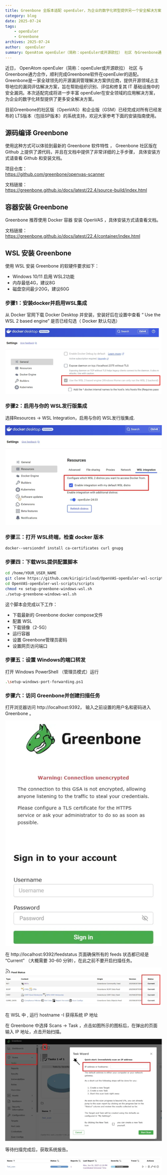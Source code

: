 ```yaml
---
title: Greenbone 全版本适配 openEuler，为企业的数字化转型提供另一个安全解决方案
category: blog 
date: 2025-07-24
tags:
    - openEuler
    - Greenbone
archives: 2025-07-24
author:  openEuler
summary: OpenAtom openEuler（简称：openEuler或开源欧拉） 社区 与Greenbone通力合作，顺利完成Greenbone软件在openEuler的适配。Greenbone是一家全球领先的开源漏洞管理解决方案供应商，提供开源领域占主导地位的漏洞评估解决方案，旨在帮助组织识别、评估和修复其 IT 基础设施中的安全漏洞。本次适配完成将进一步丰富 openEuler在安全领域的应用解决方案，为企业的数字化转型提供了更多安全解决方案。
---
```


近日， OpenAtom openEuler（简称：openEuler或开源欧拉） 社区 与Greenbone通力合作，顺利完成Greenbone软件在openEuler的适配。Greenbone是一家全球领先的开源漏洞管理解决方案供应商，提供开源领域占主导地位的漏洞评估解决方案，旨在帮助组织识别、评估和修复其 IT 基础设施中的安全漏洞。本次适配完成将进一步丰富 openEuler在安全领域的应用解决方案，为企业的数字化转型提供了更多安全解决方案。

目前Greenbone的社区版（OpenVAS）和企业版（GSM）已经完成对所有已经发布的 LTS版本（包括SP版本）的系统支持，欢迎大家参考下面的安装指南使用。

## 源码编译 Greenbone

使用这种方式可以体验到最新的 Greenbone 软件特性 ， Greenbone 社区版在 Github 上提供了源代码，并且在文档中提供了非常详细的上手步骤， 具体安装方式请查看 Github 和安装文档。

项目仓库：  
https://github.com/greenbone/openvas-scanner

文档链接：  
https://greenbone.github.io/docs/latest/22.4/source-build/index.html

## 容器安装 Greenbone

Greenbone 推荐使用 Docker 容器 安装 OpenVAS ，具体安装方式请查看文档。

文档链接：  
https://greenbone.github.io/docs/latest/22.4/container/index.html

## WSL 安装 Greenbone

使用 WSL 安装 Greenbone 的软硬件要求如下：

- Windows 10/11 启用 WSL2功能
- 内存最低4G，建议8G
- 磁盘空间最少20G，建议60G

### 步骤1：安装docker并启用WSL集成

从 Docker 官网下载 Docker Desktop 并安装，安装好后在设置中查看 “ Use the WSL 2 based engine” 是否已经勾选（ Docker 默认勾选）

![图片](./images/20250724-greenbone-openeuler-01.png)

### 步骤2：启用与你的 WSL发行版集成

选择Resources → WSL Integration，启用与你的 WSL发行版集成.

![图片](./images/20250724-greenbone-openeuler-02.png)

### 步骤三：打开 WSL终端，检查 docker 版本

```bash
docker--versiondnf install ca-certificates curl gnupg
```

### 步骤四：下载WSL提供配置脚本

```bash
cd /home/YOUR_USER_NAME
git clone https://github.com/kirigiricloud/OpenVAS-openEuler-wsl-scripts.git
cd OpenVAS-openEuler-wsl-scripts/scripts
chmod +x setup-greenbone-windows-wsl.sh
./setup-greenbone-windows-wsl.sh
```

这个脚本会完成以下工作：

- 下载最新的 Greenbone docker compose文件
- 配置 WSL
- 下载镜像（2-5G）
- 运行容器
- 设置 Greenbone管理员密码
- 设置网页访问端口

### 步骤五：设置 Windows的端口转发

打开 Windows PowerShell （管理员模式）运行

```bash
.\setup-windows-port-forwarding.ps1
```

### 步骤六：访问 Greenbone并创建扫描任务

打开浏览器访问 http://localhost:9392， 输入之前设置的用户名和密码进入 Greenbone 。

![图片](./images/20250724-greenbone-openeuler-03.png)

在 http://localhost:9392/feedstatus 页面确保所有的 feeds 状态都已经是 “Current” （大概需要 30-60 分钟），在此之前不要开启扫描任务。

![图片](./images/20250724-greenbone-openeuler-04.png)

在 WSL 中 , 运行 hostname -I 获得系统 IP 地址

在 Greenbone 中选择 Scans → Task ，点击如图所示的图标后，在弹出的页面输入 IP 地址，点击开始扫描。

![图片](./images/20250724-greenbone-openeuler-05.png)

等待扫描完成后，获取系统报告。

![图片](./images/20250724-greenbone-openeuler-06.png)
